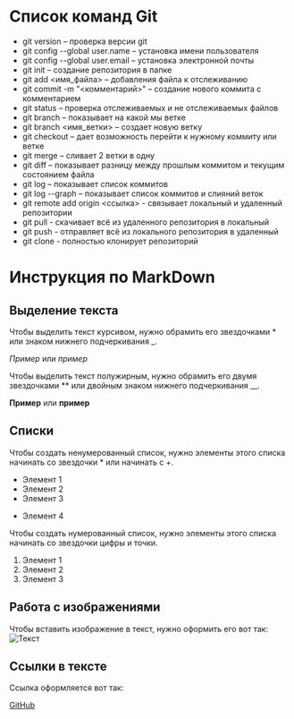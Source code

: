 # Список команд Git
+ git version – проверка версии git
+ git config --global user.name – установка имени пользователя
+ git config --global user.email – установка электронной почты
+ git init – создание репозитория в папке
+ git add <имя_файла> – добавления файла к отслеживанию
+ git commit -m "<комментарий>" – создание нового коммита с комментарием
+ git status – проверка отслеживаемых и не отслеживаемых файлов
+ git branch – показывает на какой мы ветке
+ git branch <имя_ветки> – создает новую ветку
+ git checkout – дает возможность перейти к нужному коммиту или ветке
+ git merge – сливает 2 ветки в одну
+ git diff – показывает разницу между прошлым коммитом и текущим состоянием файла
+ git log – показывает список коммитов
+ git log --graph – показывает список коммитов и слияний веток
+ git remote add origin <ссылка> - связывает локальный и удаленный репозитории 
+ git pull - скачивает всё из удаленного репозитория в локальный
+ git push - отправляет всё из локального репозитория в удаленный
+ git clone - полностью клонирует репозиторий

# Инструкция по MarkDown

## Выделение текста 

Чтобы выделить текст курсивом, нужно обрамить его звездочками * или знаком нижнего подчеркивания _.

*Пример* или _пример_

Чтобы выделить текст полужирным, нужно обрамить его двумя звездочками ** или двойным знаком нижнего подчеркивания __.

**Пример** или __пример__

## Списки

Чтобы создать ненумерованный список, нужно элементы этого списка начинать со звездочки * или начинать с +.

* Элемент 1
* Элемент 2
* Элемент 3
+ Элемент 4

Чтобы создать нумерованный список, нужно элементы этого списка начинать со звездочки цифры и точки.

1. Элемент 1
2. Элемент 2
3. Элемент 3

## Работа с изображениями

Чтобы вставить изображение в текст, нужно оформить его вот так:
![Текст](image.jpg)

## Ссылки в тексте

Ссылка оформляется вот так:

[GitHub](https://github.com/)